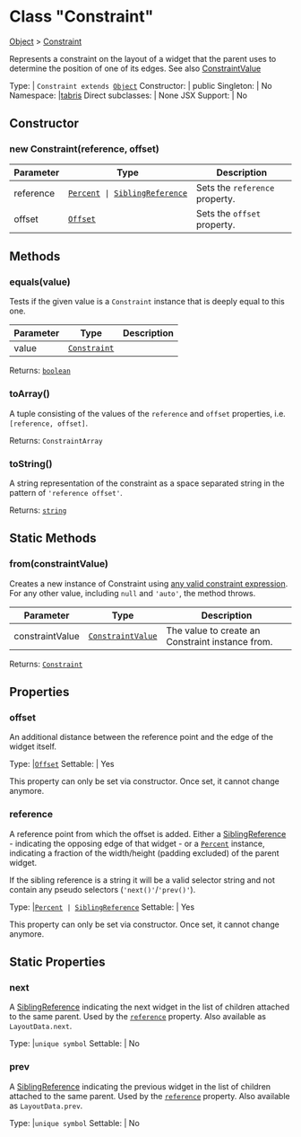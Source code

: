 ---
---
# Class "Constraint"

<a href="https://developer.mozilla.org/en-US/docs/Web/JavaScript/Reference/Global_Objects/Object" title="View &quot;Object&quot; on MDN">Object</a> > <a href="#" >Constraint</a>

Represents a constraint on the layout of a widget that the parent uses to determine the position of one of its edges. See also [ConstraintValue](../types.md#constraintvalue)


Type: | <code style="white-space: nowrap">Constraint extends <a href="https://developer.mozilla.org/en-US/docs/Web/JavaScript/Reference/Global_Objects/Object" title="View &quot;Object&quot; on MDN">Object</a></code>
Constructor: | public
Singleton: | No
Namespace: |<a href="../modules.html#startup" >tabris</a>
Direct subclasses: | None
JSX Support: | No


## Constructor

### new Constraint(reference, offset)

Parameter|Type|Description
-|-|-
reference | <code style="white-space: nowrap"><a href="Percent.html" title="Percent Class Reference">Percent</a> &#124; <a href="../types.html#siblingreference" title="SiblingReference Type Reference">SiblingReference</a></code> | Sets the `reference` property.
offset | <code style="white-space: nowrap"><a href="../types.html#offset" title="Offset Type Reference">Offset</a></code> | Sets the `offset` property.

## Methods

### equals(value)



Tests if the given value is a `Constraint` instance that is deeply equal to this one.


Parameter|Type|Description
-|-|-
value | <code style="white-space: nowrap"><a href="#" >Constraint</a></code> | 


Returns: <code style="white-space: nowrap"><a href="https://developer.mozilla.org/en-US/docs/Web/JavaScript/Data_structures#Boolean_type" title="View &quot;boolean&quot; on MDN">boolean</a></code>

### toArray()



A tuple consisting of the values of the `reference` and `offset` properties, i.e. `[reference, offset]`.

Returns: <code style="white-space: nowrap">ConstraintArray</code>

### toString()



A string representation of the constraint as a space separated string in the pattern of `'reference offset'`.

Returns: <code style="white-space: nowrap"><a href="https://developer.mozilla.org/en-US/docs/Web/JavaScript/Data_structures#String_type" title="View &quot;string&quot; on MDN">string</a></code>

## Static Methods

### from(constraintValue)



Creates a new instance of Constraint using [any valid constraint expression](../types.md#constraintvalue). For any other value, including `null` and `'auto'`, the method throws.


Parameter|Type|Description
-|-|-
constraintValue | <code style="white-space: nowrap"><a href="../types.html#constraintvalue" title="ConstraintValue Type Reference">ConstraintValue</a></code> | The value to create an Constraint instance from.


Returns: <code style="white-space: nowrap"><a href="#" >Constraint</a></code>


## Properties

### offset


An additional distance between the reference point and the edge of the widget itself.

Type: |<code style="white-space: nowrap"><a href="../types.html#offset" title="Offset Type Reference">Offset</a></code>
Settable: | Yes




This property can only be set via constructor. Once set, it cannot change anymore.



### reference


A reference point from which the offset is added. Either a [SiblingReference](../types.md#siblingreference) - indicating the opposing edge of that widget - or a [`Percent`](./Percent.md) instance, indicating a fraction of the width/height (padding excluded) of the parent widget.

If the sibling reference is a string it will be a valid selector string and not contain any pseudo selectors   (`'next()'`/`'prev()'`).

Type: |<code style="white-space: nowrap"><a href="Percent.html" title="Percent Class Reference">Percent</a> &#124; <a href="../types.html#siblingreference" title="SiblingReference Type Reference">SiblingReference</a></code>
Settable: | Yes




This property can only be set via constructor. Once set, it cannot change anymore.



## Static Properties

### next


A [SiblingReference](../types.md#siblingreference) indicating the next widget in the list of children attached to the same parent. Used by the [`reference`](#reference) property. Also available as `LayoutData.next`.

Type: |<code style="white-space: nowrap">unique symbol</code>
Settable: | No




### prev


A [SiblingReference](../types.md#siblingreference) indicating the previous widget in the list of children attached to the same parent. Used by the [`reference`](#reference) property. Also available as `LayoutData.prev`.

Type: |<code style="white-space: nowrap">unique symbol</code>
Settable: | No




